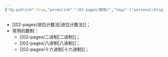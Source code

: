 ```yaml
---
{"dg-publish":true,"permalink":"/02-pages/数制/","tags":["personal/blog","计算机组成原理/数据表示和运算"]}
---
```


- [[02-pages/进位计数法\|进位计数法]]；
- 常用的数制：
	- [[02-pages/二进制\|二进制]]；
	- [[02-pages/八进制\|八进制]]；
	- [[02-pages/十六进制\|十六进制]]；